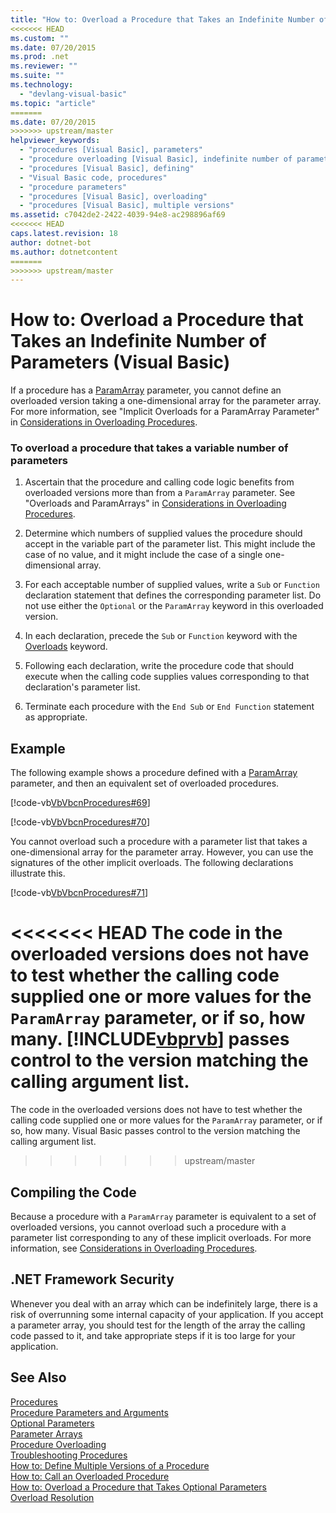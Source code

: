 ```yaml
---
title: "How to: Overload a Procedure that Takes an Indefinite Number of Parameters (Visual Basic)"
<<<<<<< HEAD
ms.custom: ""
ms.date: 07/20/2015
ms.prod: .net
ms.reviewer: ""
ms.suite: ""
ms.technology: 
  - "devlang-visual-basic"
ms.topic: "article"
=======
ms.date: 07/20/2015
>>>>>>> upstream/master
helpviewer_keywords: 
  - "procedures [Visual Basic], parameters"
  - "procedure overloading [Visual Basic], indefinite number of parameters"
  - "procedures [Visual Basic], defining"
  - "Visual Basic code, procedures"
  - "procedure parameters"
  - "procedures [Visual Basic], overloading"
  - "procedures [Visual Basic], multiple versions"
ms.assetid: c7042de2-2422-4039-94e8-ac298896af69
<<<<<<< HEAD
caps.latest.revision: 18
author: dotnet-bot
ms.author: dotnetcontent
=======
>>>>>>> upstream/master
---
```

# How to: Overload a Procedure that Takes an Indefinite Number of Parameters (Visual Basic)
If a procedure has a [ParamArray](../../../../visual-basic/language-reference/modifiers/paramarray.md) parameter, you cannot define an overloaded version taking a one-dimensional array for the parameter array. For more information, see "Implicit Overloads for a ParamArray Parameter" in [Considerations in Overloading Procedures](./considerations-in-overloading-procedures.md).  
  
### To overload a procedure that takes a variable number of parameters  
  
1.  Ascertain that the procedure and calling code logic benefits from overloaded versions more than from a `ParamArray` parameter. See "Overloads and ParamArrays" in [Considerations in Overloading Procedures](./considerations-in-overloading-procedures.md).  
  
2.  Determine which numbers of supplied values the procedure should accept in the variable part of the parameter list. This might include the case of no value, and it might include the case of a single one-dimensional array.  
  
3.  For each acceptable number of supplied values, write a `Sub` or `Function` declaration statement that defines the corresponding parameter list. Do not use either the `Optional` or the `ParamArray` keyword in this overloaded version.  
  
4.  In each declaration, precede the `Sub` or `Function` keyword with the [Overloads](../../../../visual-basic/language-reference/modifiers/overloads.md) keyword.  
  
5.  Following each declaration, write the procedure code that should execute when the calling code supplies values corresponding to that declaration's parameter list.  
  
6.  Terminate each procedure with the `End Sub` or `End Function` statement as appropriate.  
  
## Example  
 The following example shows a procedure defined with a [ParamArray](../../../../visual-basic/language-reference/modifiers/paramarray.md) parameter, and then an equivalent set of overloaded procedures.  
  
 [!code-vb[VbVbcnProcedures#69](./codesnippet/VisualBasic/how-to-overload-a-procedure-that-takes-an-indefinite-number-of-parameters_1.vb)]  
  
 [!code-vb[VbVbcnProcedures#70](./codesnippet/VisualBasic/how-to-overload-a-procedure-that-takes-an-indefinite-number-of-parameters_2.vb)]  
  
 You cannot overload such a procedure with a parameter list that takes a one-dimensional array for the parameter array. However, you can use the signatures of the other implicit overloads. The following declarations illustrate this.  
  
 [!code-vb[VbVbcnProcedures#71](./codesnippet/VisualBasic/how-to-overload-a-procedure-that-takes-an-indefinite-number-of-parameters_3.vb)]  
  
<<<<<<< HEAD
 The code in the overloaded versions does not have to test whether the calling code supplied one or more values for the `ParamArray` parameter, or if so, how many. [!INCLUDE[vbprvb](~/includes/vbprvb-md.md)] passes control to the version matching the calling argument list.  
=======
 The code in the overloaded versions does not have to test whether the calling code supplied one or more values for the `ParamArray` parameter, or if so, how many. Visual Basic passes control to the version matching the calling argument list.  
>>>>>>> upstream/master
  
## Compiling the Code  
 Because a procedure with a `ParamArray` parameter is equivalent to a set of overloaded versions, you cannot overload such a procedure with a parameter list corresponding to any of these implicit overloads. For more information, see [Considerations in Overloading Procedures](./considerations-in-overloading-procedures.md).  
  
## .NET Framework Security  
 Whenever you deal with an array which can be indefinitely large, there is a risk of overrunning some internal capacity of your application. If you accept a parameter array, you should test for the length of the array the calling code passed to it, and take appropriate steps if it is too large for your application.  
  
## See Also  
 [Procedures](./index.md)  
 [Procedure Parameters and Arguments](./procedure-parameters-and-arguments.md)  
 [Optional Parameters](./optional-parameters.md)  
 [Parameter Arrays](./parameter-arrays.md)  
 [Procedure Overloading](./procedure-overloading.md)  
 [Troubleshooting Procedures](./troubleshooting-procedures.md)  
 [How to: Define Multiple Versions of a Procedure](./how-to-define-multiple-versions-of-a-procedure.md)  
 [How to: Call an Overloaded Procedure](./how-to-call-an-overloaded-procedure.md)  
 [How to: Overload a Procedure that Takes Optional Parameters](./how-to-overload-a-procedure-that-takes-optional-parameters.md)  
 [Overload Resolution](./overload-resolution.md)
